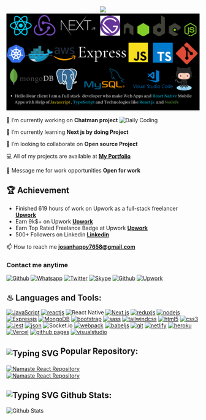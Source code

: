 <div align="center">
  <img src ="https://readme-typing-svg.demolab.com?font=Fira+Code&size=35&pause=1000&center=true&vCenter=true&color=0000ff&random=false&width=795&lines=Hello+ Your+Welcome!;I+am+Harpreet+Singh;I+am+a+javascript+developer;I+am+expert+Node+Js+developer;I+am+React+Native+mobile+app+developer" />
</div>
 


<!--- <h3 align="center">I am a passionate Javascript and Typescript developer.I am expert in MERN stack. I love creating web apps through ReactJs and NodeJs I also created MOBILE APPS with ReactNative.</h3>  -->
<div align='center'>
  <img src="https://github.com/happy315/my-images/blob/master/Add%20a%20heading.png" alt="Profile Views" />
</div>


🔭 I’m currently working on **Chatman project** <img style="vertical-align: bottom" src="https://media.giphy.com/media/WUlplcMpOCEmTGBtBW/giphy.gif" alt="Daily Coding" width="30" />

🏫 I’m currently learning **Next js by doing Project**

🔎 I’m looking to collaborate on **Open source Project**

💻 All of my projects are available at **[My Portfolio](https://master--harry-the-dev.netlify.app/)**

💬 Message me for work opportunities **Open for work**

## 🏆 Achievement
 - Finished 619 hours of work on Upwork as a full-stack freelancer **[Upwork](https://www.upwork.com/freelancers/~01cb998dfde921a927)**
- Earn 9k$+ on Upwork  **[Upwork](https://www.upwork.com/freelancers/~01cb998dfde921a927)**
- Earn Top Rated Freelance Badge at Upwork **[Upwork](https://www.upwork.com/freelancers/~01cb998dfde921a927)**
- 500+ Followers on Linkedin **[Linkedin](https://www.linkedin.com/in/harpreet-singh-josan/)**

📫 How to reach me **josanhappy7658@gmail.com**

### Contact me anytime

 [<img alt="Github" src="https://img.shields.io/badge/LinkedIn-0077B5?style=for-the-badge&logo=linkedin&logoColor=white" />](https://www.linkedin.com/in/harpreet-singh-josan) [ <img alt="Whatsapp" src="https://img.shields.io/badge/WhatsApp-25D366?style=for-the-badge&logo=whatsapp&logoColor=white" />](https://wa.me/6376505541/) [ <img alt="Twitter" src="https://img.shields.io/badge/Twitter-1DA1F2?style=for-the-badge&logo=twitter&logoColor=white" />](https://twitter.com/HarryTechNinja) [ <img alt="Skype" src="https://img.shields.io/badge/Skype-00AFF0?style=for-the-badge&logo=skype&logoColor=white" />](https://join.skype.com/invite/xkkkbTF8xIXF)
 [<img alt="Github" src="https://img.shields.io/badge/GitHub-%2312100E.svg?&style=for-the-badge&logo=Github&logoColor=white" />](https://github.com/happy315) [<img alt="Upwork" src="https://img.shields.io/badge/UpWork-6FDA44?style=for-the-badge&logo=Upwork&logoColor=white" />](https://www.upwork.com/freelancers/~01cb998dfde921a927)



## ♨ Languages and Tools:

[![JavaScript](https://img.shields.io/badge/JavaScript-323330?style=for-the-badge&logo=javascript&logoColor=F7DF1E)](https://developer.mozilla.org/en-US/docs/Web/JavaScript)
[![reactjs](https://img.shields.io/badge/React-20232A?style=for-the-badge&logo=react&logoColor=61DAFB)](https://reactjs.org/)
![React Native](https://img.shields.io/badge/react_native-%2320232a.svg?style=for-the-badge&logo=react&logoColor=%2361DAFB)
[![Next.js](https://img.shields.io/badge/next%20js-000000?style=for-the-badge&logo=nextdotjs&logoColor=white)](https://nextjs.org/)
[![reduxjs](https://img.shields.io/badge/Redux-593D88?style=for-the-badge&logo=redux&logoColor=white)](https://redux.js.org)
[![nodejs](https://img.shields.io/badge/Node.js-339933?style=for-the-badge&logo=nodedotjs&logoColor=white)](https://nodejs.org)
[![Expressjs](https://img.shields.io/badge/Express%20js-000000?style=for-the-badge&logo=express&logoColor=white)](https://expressjs.com/)
[![MongoDB](https://img.shields.io/badge/MongoDB-4EA94B?style=for-the-badge&logo=mongodb&logoColor=white)](https://www.mongodb.com/)
[![bootstrap](https://img.shields.io/badge/Bootstrap-563D7C?style=for-the-badge&logo=bootstrap&logoColor=white)](https://getbootstrap.com)
[![sass](https://img.shields.io/badge/Sass-CC6699?style=for-the-badge&logo=sass&logoColor=white)](https://sass-lang.com)
[![tailwindcss](https://img.shields.io/badge/Tailwind_CSS-38B2AC?style=for-the-badge&logo=tailwind-css&logoColor=white)](https://tailwindcss.com/)
[![html5](https://img.shields.io/badge/HTML5-E34F26?style=for-the-badge&logo=html5&logoColor=white)](https://www.w3.org/html/)
[![css3](https://img.shields.io/badge/CSS3-1572B6?style=for-the-badge&logo=css3&logoColor=white)](https://www.w3schools.com/css/)
[![Jest](https://img.shields.io/badge/Jest-C21325?style=for-the-badge&logo=jest&logoColor=white)](https://jestjs.io/)
[![json](https://img.shields.io/badge/json-5E5C5C?style=for-the-badge&logo=json&logoColor=white)](https://www.json.org/)
![Socket.io](https://img.shields.io/badge/Socket.io-black?style=for-the-badge&logo=socket.io&badgeColor=010101)
[![webpack](https://img.shields.io/badge/Webpack-8DD6F9?style=for-the-badge&logo=Webpack&logoColor=white)](https://webpack.js.org)
[![babeljs](https://img.shields.io/badge/Babel-F9DC3E?style=for-the-badge&logo=babel&logoColor=white)](https://babeljs.io/)
[![git](https://img.shields.io/badge/GIT-E44C30?style=for-the-badge&logo=git&logoColor=white)](https://git-scm.com/)
[![netlify](https://img.shields.io/badge/Netlify-00C7B7?style=for-the-badge&logo=netlify&logoColor=white)](https://www.netlify.com/)
[![heroku](https://img.shields.io/badge/Heroku-430098?style=for-the-badge&logo=heroku&logoColor=white)](https://www.heroku.com/)
[![Vercel](https://img.shields.io/badge/Vercel-000000?style=for-the-badge&logo=vercel&logoColor=white)](https://vercel.com/)
[![github pages](https://img.shields.io/badge/GitHub%20Pages-222222?style=for-the-badge&logo=GitHub%20Pages&logoColor=white)](https://pages.github.com/)
[![visualstudio](https://img.shields.io/badge/VSCode-0078D4?style=for-the-badge&logo=visual%20studio%20code&logoColor=white)](https://code.visualstudio.com/)



## <img style="vertical-align: sub" src="https://readme-typing-svg.demolab.com?font=Fira+Code&duration=1000&pause=50&center=true&vCenter=true&random=false&width=30&height=22&lines=%F0%9F%92%96" alt="Typing SVG" /> Popular Repository:
<div><a href="https://github.com/happy315/react-real-estate">
  <img align="center" src="https://github-readme-stats.vercel.app/api/pin/?username=happy315&repo=react-real-estate&cache_seconds=86400&theme=radical" alt="Namaste React Repository" />
</a></div>
<div><a href="https://github.com/happpy315/v1-clinic-search"><img align="center" src="https://github-readme-stats.vercel.app/api/pin/?username=happy315&repo=v1-clinic-search&cache_seconds=86400&theme=radical" alt="Namaste React Repository" />
</a></div> 


## <img src="https://readme-typing-svg.demolab.com?font=Fira+Code&duration=1000&pause=50&center=true&vCenter=true&random=false&width=30&height=24&lines=%F0%9F%92%AB" alt="Typing SVG" /> Github Stats:

<div><img src="https://github-readme-stats-mu-dusky.vercel.app/api?username=happy315&show_icons=true&theme=radical&count_private=true&include_all_commits=true"&custom_title="My Stats" align = "center" alt="Github Stats" /></div>
